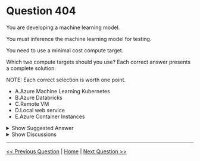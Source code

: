 # Question 404

You are developing a machine learning model.

You must inference the machine learning model for testing.

You need to use a minimal cost compute target.

Which two compute targets should you use? Each correct answer presents a complete solution.

NOTE: Each correct selection is worth one point.

* A.Azure Machine Learning Kubernetes
* B.Azure Databricks
* C.Remote VM
* D.Local web service
* E.Azure Container Instances

<details>
  <summary>Show Suggested Answer</summary>

  <strong>DE</strong><br>

</details>

<details>
  <summary>Show Discussions</summary>

<blockquote><p><strong>sap_dg</strong> <code>(Sat 01 Apr 2023 04:26)</code> - <em>Upvotes: 7</em></p><p>The inference is for testing. We do not need a Web Service. Answer should be C and E</p></blockquote>
<blockquote><p><strong>nposteraro</strong> <code>(Mon 18 Nov 2024 12:09)</code> - <em>Upvotes: 1</em></p><p>I think it&#x27;s C and D: https://learn.microsoft.com/en-us/azure/machine-learning/concept-compute-target?view=azureml-api-2#compute-targets-for-inferen</p></blockquote>
<blockquote><p><strong>sanctafrax</strong> <code>(Sun 02 Feb 2025 15:44)</code> - <em>Upvotes: 1</em></p><p>Why remote VM? VM&#x27;s are relatively expensive to run. in principle all answers can support a deployment.  VM&#x27;s are always on and therefore are always paid for. Azure container instance isnt. At least its serverless and therefore you dont pay for overhead. I agree with D but disagree with C.</p></blockquote>
<blockquote><p><strong>haby</strong> <code>(Tue 19 Dec 2023 15:47)</code> - <em>Upvotes: 2</em></p><p>C &amp; D. 
Based on my exp, most expensive is Databricks, AKS/ACI with GPU support are the next one, then AKS/ACI w/o GPU, last one is VM. 
All of them are available as a compute target for Auto ML/ML pipelines [https://learn.microsoft.com/en-us/azure/machine-learning/concept-compute-target?view=azureml-api-2], so I will choose CD for minimal cost.</p></blockquote>
<blockquote><p><strong>ZoeJ</strong> <code>(Thu 27 Apr 2023 04:09)</code> - <em>Upvotes: 3</em></p><p>https://learn.microsoft.com/en-us/azure/machine-learning/concept-compute-target?view=azureml-api-2#compute-targets-for-inference
I think the given answer is correct</p></blockquote>

</details>

---

[<< Previous Question](question_403.md) | [Home](/index.md) | [Next Question >>](question_405.md)
